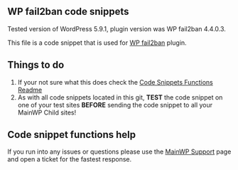 ## WP fail2ban code snippets

Tested version of WordPress 5.9.1, plugin version was WP fail2ban 4.4.0.3.

This file is a code snippet that is used for [WP fail2ban](https://wordpress.org/plugins/wp-fail2ban/) plugin. 

## Things to do

1. If your not sure what this does check the [Code Snippets Functions Readme](https://github.com/mainwp/Code-Snippets-Functions/blob/master/README.md)
2. As with all code snippets located in this git, **TEST** the code snippet on one of your test sites **BEFORE** sending the code snippet to all your MainWP Child sites!

## Code snippet functions help

If you run into any issues or questions please use the [MainWP Support](https://mainwp.com/support/) page and open a ticket for the fastest response.
